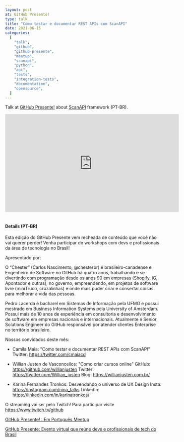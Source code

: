 ```yaml
---
layout: post
at: GitHub Presente!
type: talk
title: "Como testar e documentar REST APIs com ScanAPI"
date: 2021-06-15
categories:
  [
    "talk",
    "github",
    "github-presente",
    "meetup",
    "scanapi",
    "python",
    "api",
    "tests",
    "integration-tests",
    "documentation",
    "opensource",
  ]
---
```


Talk at [GitHub Presente!](https://www.meetup.com/Floripa-Python-Meetup/events/276866977/) about
[ScanAPI](https://scanapi.dev) framework (PT-BR).

<iframe width="560" height="315" src="https://www.youtube.com/embed/tgFH2HKgHrM?start=966" title="YouTube video player" frameborder="0" allow="accelerometer; autoplay; clipboard-write; encrypted-media; gyroscope; picture-in-picture" allowfullscreen></iframe>

<br>

<script async class="speakerdeck-embed" data-id="c58f6e99a4f34ab18cb3ecf165300f9e" data-ratio="1.77777777777778" src="//speakerdeck.com/assets/embed.js"></script>

<br>

#### Details (PT-BR)

Esta edição do GitHub Presente vem recheada de conteúdo que você não vai querer perder! Venha participar de workshops com devs e profissionais da área de tecnologia no Brasil!

Apresentado por:

O “Chester” (Carlos Nascimento, @chesterbr) é brasileiro-canadense e Engenheiro de Software no GitHub há quatro anos, trabalhando e se divertindo com programação desde os anos 90 em empresas (Shopify, iG, Apontador e outras), no governo, empreendendo, em projetos de software livre (miniTruco, cruzalinhas) e onde mais puder criar e consertar coisas para melhorar a vida das pessoas.

Pedro Lacerda é bacharel em Sistemas de Informação pela UFMG e possui mestrado em Business Information Systems pela University of Amsterdam. Possui mais de 10 anos de experiência em consultoria e desenvolvimento de software em empresas nacionais e internacionais. Atualmente é Senior Solutions Engineer do GitHub responsável por atender clientes Enterprise no território brasileiro.

Nossos convidados deste mês:

- Camila Maia: "Como testar e documentar REST APIs com ScanAPI"
  Twitter: https://twitter.com/cmaiacd

- Willian Justen de Vasconcellos: "Como criar cursos online"
  GitHub: https://github.com/willianjusten
  Twitter: https://twitter.com/Willian_justen
  Blog: https://willianjusten.com.br/

- Karina Fernandes Tronkos: Desvendando o universo de UX Design
  Insta: https://instagram.com/nina_talks
  LinkedIn: https://linkedin.com/in/karinatronkos/

O streaming vai ser pelo Twitch! Para participar visite https://www.twitch.tv/github

[GitHub Presente! : Em Português Meetup](https://www.meetup.com/GitHub-Presente/)

[GitHub Presente: Evento virtual que reúne devs e profissionais de tech do Brasil](https://www.meetup.com/GitHub-Presente/events/277693182/)
